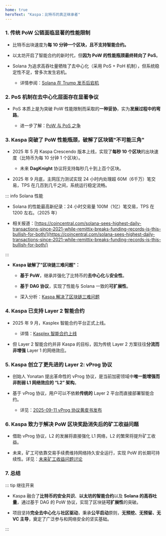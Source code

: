 ```yaml
---
home: true
heroText: "Kaspa：比特币的真正继承者"
---
```


### **1. 传统 PoW 公链面临显著的性能限制**

- 比特币出块速度为​**​每 10 分钟一个区块​​，且不支持智能合约。**

- 以太坊开启了智能合约的新时代，但**因为 PoW 的性能瓶颈最终转向了 PoS**。

- Solana 为追求高吞吐量牺牲了去中心化（采用 PoS + PoH 机制），但系统稳定性不足，曾多次发生宕机。

  * 详情参阅：[Solana 在 Trump 发币后宕机](/the-blockchain-trilemma/#_2-solana-在日交易量达到千万级时宕机)


### **2. PoS 机制在去中心化层面存在显著争议**

- PoS 本质上是为突破 PoW 性能限制而采取的**一种妥协**，实为**发展过程中的弯路**。
  
  * 进一步了解：[PoW 与 PoS 之争](/crypto/#_9-pow-与-pos-之争)


### **3. Kaspa 突破了 PoW 性能瓶颈，破解了区块链"不可能三角"**

- 2025 年 5 月 Kaspa Crescendo 版本上线，实现了**每秒 10 个区块**的出块速度（比特币为每 10 分钟 1 个区块）。

  * 未来 **DagKnight** 协议将支持每秒几十到上百个区块。

- 2025 年 9 月底，主网压力测试实现 24 小时内处理超 60M（6千万）笔交易，TPS 在几百到几千之间，系统运行稳定流畅。

::: info Solana 性能

  * Solana 的性能最高新纪录：24 小时交易量 100M（1亿）笔交易，TPS 在 1200 左右。（2025 年）

  * 相关报道：[https://coincentral.com/solana-sees-highest-daily-transactions-since-2021-while-remittix-breaks-funding-records-is-this-bullish-for-both/](https://coincentral.com/solana-sees-highest-daily-transactions-since-2021-while-remittix-breaks-funding-records-is-this-bullish-for-both/)

:::

- **Kaspa 破解了"区块链三难问题"：**

  * **基于 PoW**，继承并强化了比特币的**去中心化**与**安全性**。

  * **基于 DAG 协议**，实现了性能与 Solana 一致的**可扩展性**。

  * 深入分析：[Kaspa 解决了区块链三难问题](/the-blockchain-trilemma/#四、kaspa-解决了区块链三难问题)


### **4. Kaspa 已支持 Layer 2 智能合约**

- 2025 年 9 月，Kasplex 智能合约平台正式上线。

  * 详情：[Kasplex 智能合约上线](/kas-timeline/#_2025-09-26-kasplex-智能合约上线)

- 但 Layer 2 智能合约并非 Kaspa 的目标，因为传统 Layer 2 方案往往**分流而非增强** Layer 1 的网络效应。



### **5. Kaspa 创立了更先进的 Layer 2: vProg 协议**

- 创始人 Yonatan 提出革命性的 vProg 协议，是当前加密领域中**唯一能增强而非削弱 L1 网络效应的 “L2” 架构**。

- 基于 vProg 协议，用户可以不依赖**传统的** Layer 2 平台而直接部署智能合约。

  * 详见：[2025-09-11 vProg 协议黄皮书发布](/kas-timeline/#_2025-09-11-vprog-协议黄皮书发布)


### **6. Kaspa 致力于解决 PoW 区块奖励消失后的矿工收益问题**

- 借助 vProg 协议，L2 的发展将直接强化 L1 网络，L2 的繁荣将提升矿工收益。

- 未来，矿工可依靠交易手续费维持网络持久安全运行，实现 PoW 的长期可持续性。详见：[未来矿工收益问题讨论](/kas-discussion/#_1-未来矿工收益问题)


### **7. 总结**

::: tip 继往开来

- Kaspa 融合了**比特币的安全共识**、**以太坊的智能合约**以及 **Solana 的高吞吐量**，通过基于 DAG 的 PoW 协议，实现了区块链**可扩展性**的突破。

- 项目坚持**完全​​去中心化​**​与​**​社区驱动**​​，秉承**公平启动**原则，**无预挖、无预留、无 VC 主导**，奠定了广泛参与和网络安全的坚实基础。

:::


<br />

<br />

<br />

<br />

